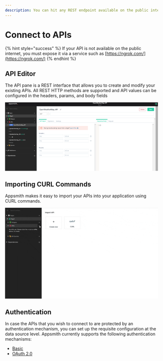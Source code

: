 ```yaml
---
description: You can hit any REST endpoint available on the public internet
---
```


# Connect to APIs

{% hint style="success" %}
If your API is not available on the public internet, you must expose it via a service such as [https://ngrok.com/](https://ngrok.com/)
{% endhint %}

## API Editor

The API pane is a REST interface that allows you to create and modify your existing APIs. All REST HTTP methods are supported and API values can be configured in the headers, params, and body fields

![](../../../.gitbook/assets/create-api3.png)

## Importing CURL Commands

Appsmith makes it easy to import your APIs into your application using CURL commands.

![](../../../.gitbook/assets/import-curl.gif)

## Authentication

In case the APIs that you wish to connect to are protected by an authentication mechanism, you can set up the requisite configuration at the data source level. Appsmith currently supports the following authentication mechanisms:

- [Basic](basic-authentication.md)
- [OAuth 2.0](oauth2-authentication.md)

